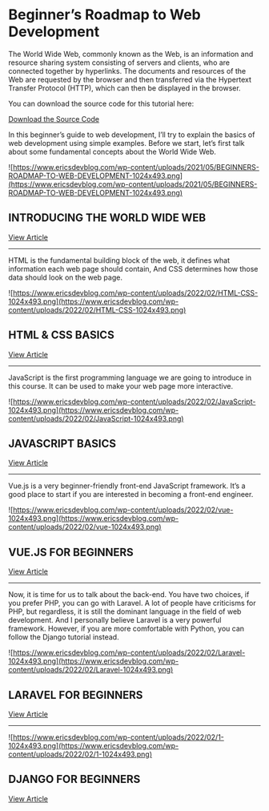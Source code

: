 # Beginner’s Roadmap to Web Development

The World Wide Web, commonly known as the Web, is an information and resource sharing system consisting of servers and clients, who are connected together by hyperlinks. The documents and resources of the Web are requested by the browser and then transferred via the Hypertext Transfer Protocol (HTTP), which can then be displayed in the browser.

You can download the source code for this tutorial here:

[Download the Source Code](https://ericsdevblog.ck.page/products/beginners-roadmap-to-web-development-source)

In this beginner’s guide to web development, I’ll try to explain the basics of web development using simple examples. Before we start, let’s first talk about some fundamental concepts about the World Wide Web.

![https://www.ericsdevblog.com/wp-content/uploads/2021/05/BEGINNERS-ROADMAP-TO-WEB-DEVELOPMENT-1024x493.png](https://www.ericsdevblog.com/wp-content/uploads/2021/05/BEGINNERS-ROADMAP-TO-WEB-DEVELOPMENT-1024x493.png)

## INTRODUCING THE WORLD WIDE WEB

[View Article](https://www.ericsdevblog.com/index.php/2021/05/introducing-the-world-wide-web/)

---

HTML is the fundamental building block of the web, it defines what information each web page should contain, And CSS determines how those data should look on the web page.

![https://www.ericsdevblog.com/wp-content/uploads/2022/02/HTML-CSS-1024x493.png](https://www.ericsdevblog.com/wp-content/uploads/2022/02/HTML-CSS-1024x493.png)

## HTML & CSS BASICS

[View Article](https://www.ericsdevblog.com/index.php/html-css-basics/)

---

JavaScript is the first programming language we are going to introduce in this course. It can be used to make your web page more interactive.

![https://www.ericsdevblog.com/wp-content/uploads/2022/02/JavaScript-1024x493.png](https://www.ericsdevblog.com/wp-content/uploads/2022/02/JavaScript-1024x493.png)

## JAVASCRIPT BASICS

[View Article](https://www.ericsdevblog.com/index.php/javascript-basics/)

---

Vue.js is a very beginner-friendly front-end JavaScript framework. It’s a good place to start if you are interested in becoming a front-end engineer.

![https://www.ericsdevblog.com/wp-content/uploads/2022/02/vue-1024x493.png](https://www.ericsdevblog.com/wp-content/uploads/2022/02/vue-1024x493.png)

## VUE.JS FOR BEGINNERS

[View Article](https://www.ericsdevblog.com/index.php/vue-js-for-beginners/)

---

Now, it is time for us to talk about the back-end. You have two choices, if you prefer PHP, you can go with Laravel. A lot of people have criticisms for PHP, but regardless, it is still the dominant language in the field of web development. And I personally believe Laravel is a very powerful framework. However, if you are more comfortable with Python, you can follow the Django tutorial instead.

![https://www.ericsdevblog.com/wp-content/uploads/2022/02/Laravel-1024x493.png](https://www.ericsdevblog.com/wp-content/uploads/2022/02/Laravel-1024x493.png)

## LARAVEL FOR BEGINNERS

[View Article](https://www.ericsdevblog.com/index.php/laravel-for-beginners/)

---

![https://www.ericsdevblog.com/wp-content/uploads/2022/02/1-1024x493.png](https://www.ericsdevblog.com/wp-content/uploads/2022/02/1-1024x493.png)

## DJANGO FOR BEGINNERS

[View Article](https://www.ericsdevblog.com/index.php/django-for-beginners/)
